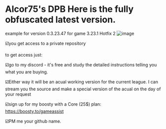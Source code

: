# Alcor75's DPB  Here is the fully obfuscated latest version.
example for version 0.3.23.47 for game 3.23.1 Hotfix 2
![image](https://github.com/vlaskinarita/Alcor75-DPB-the-latest-version-is-fully-obfuscated/assets/120003563/fc74d4c5-ae36-4d08-99d2-3d9d030e191c)

☑️you get access to a private repository

to get access just:

☑️go to my discord - it's free and study the detailed instructions telling you what you are buying. 

☑️Either way it will be an acual working version for the current league. I can stream you the source and make a special version of the acual on the day of your request

☑️sign up for my boosty with a Core (25$) plan: https://boosty.to/gameassist

☑️PM me your github name.
